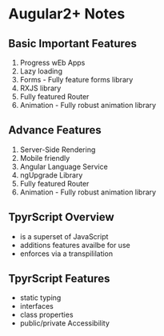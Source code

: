 # Augular2+ Notes

## Basic Important Features
1. Progress wEb Apps
2. Lazy loading
3. Forms - Fully feature forms library
4. RXJS library
5. Fully featured Router
6. Animation - Fully robust animation library


## Advance Features
1. Server-Side Rendering
2. Mobile friendly
3. Angular Language Service
4. ngUpgrade Library
5. Fully featured Router
6. Animation - Fully robust animation library


## TpyrScript Overview
- is a superset of JavaScript
- additions features availbe for use
- enforces via a transpililation 


## TpyrScript Features
- static typing 
- interfaces
- class properties
- public/private Accessibility